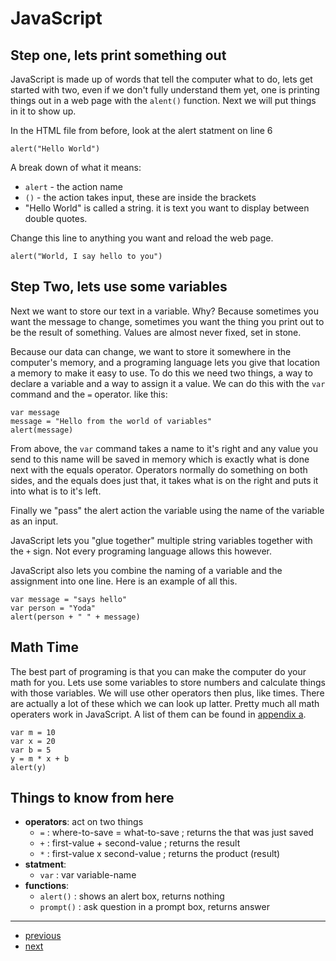 # JavaScript

## Step one, lets print something out
JavaScript is made up of words that tell the computer what to do, lets get started with two, even if we don't fully understand them yet, one is printing things out in a web page with the `alent()` function. Next we will put things in
it to show up.

In the HTML file from before, look at the alert statment on line 6

    alert("Hello World")

A break down of what it means:

* `alert` - the action name
* `()` - the action takes input, these are inside the brackets
* "Hello World" is called a string. it is text you want to display between double quotes.

Change this line to anything you want and reload the web page.

    alert("World, I say hello to you")

## Step Two, lets use some variables

Next we want to store our text in a variable. Why? Because sometimes you want the message to change, sometimes you want the thing you print out to be the result of something. Values are almost never fixed, set in stone.

Because our data can change, we want to store it somewhere in the computer's memory, and a programing language lets you give that location a memory to make it easy to use. To do this we need two things, a way to declare a variable and a way to assign it a value. We can do this with the `var` command and the `=` operator. like this:

    var message
    message = "Hello from the world of variables"
    alert(message)

From above, the `var` command takes a name to it's right and any value you send to this name will be saved in memory which is exactly what is done next with the equals operator. Operators normally do something on both sides, and the equals does just that, it takes what is on the right and puts it into what is to it's left. 

Finally we "pass" the alert action the variable using the name of the variable as an input.

JavaScript lets you "glue together" multiple string variables together with the `+` sign. Not every programing language allows this however.

JavaScript also lets you combine the naming of a variable and the assignment into one line. Here is an example of all this.

    var message = "says hello"
    var person = "Yoda"
    alert(person + " " + message)
    
## Math Time

The best part of programing is that you can make the computer do your math for you. Lets use some variables to store numbers and calculate things with those variables. We will use other operators then plus, like times. There are actually a lot of these which we can look up latter. Pretty much all math operaters work in JavaScript. A list of them can be found in [appendix a](a-operators.md).

    var m = 10
    var x = 20
    var b = 5
    y = m * x + b
    alert(y)

## Things to know from here

* **operators**: act on two things
    * `=` : where-to-save = what-to-save ; returns the that was just saved
    * `+` : first-value + second-value ; returns the result
    * `*` : first-value x second-value ; returns the product (result)
* **statment**:
    * `var` : var variable-name
* **functions**:
    * `alert()` : shows an alert box, returns nothing
    * `prompt()` : ask question in a prompt box, returns answer


---
* [previous](02-html-parts.md)
* [next](04-if.md)

